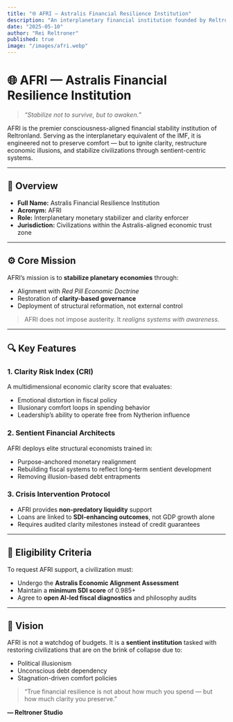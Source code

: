 ```yaml
---
title: "🌐 AFRI — Astralis Financial Resilience Institution"
description: "An interplanetary financial institution founded by Reltronland to stabilize economies through clarity, sentient realignment, and structural awakening—beyond the limitations of traditional austerity models."
date: "2025-05-10"
author: "Rei Reltroner"
published: true
image: "/images/afri.webp"
---
```


# 🌐 AFRI — Astralis Financial Resilience Institution

> *“Stabilize not to survive, but to awaken.”*

AFRI is the premier consciousness-aligned financial stability institution of Reltronland. Serving as the interplanetary equivalent of the IMF, it is engineered not to preserve comfort — but to ignite clarity, restructure economic illusions, and stabilize civilizations through sentient-centric systems.

---

## 🧭 Overview

* **Full Name:** Astralis Financial Resilience Institution
* **Acronym:** AFRI
* **Role:** Interplanetary monetary stabilizer and clarity enforcer
* **Jurisdiction:** Civilizations within the Astralis-aligned economic trust zone

---

## ⚙️ Core Mission

AFRI’s mission is to **stabilize planetary economies** through:

* Alignment with *Red Pill Economic Doctrine*
* Restoration of **clarity-based governance**
* Deployment of structural reformation, not external control

> AFRI does not impose austerity. It *realigns systems with awareness.*

---

## 🔍 Key Features

### 1. **Clarity Risk Index (CRI)**

A multidimensional economic clarity score that evaluates:

* Emotional distortion in fiscal policy
* Illusionary comfort loops in spending behavior
* Leadership’s ability to operate free from Nytherion influence

### 2. **Sentient Financial Architects**

AFRI deploys elite structural economists trained in:

* Purpose-anchored monetary realignment
* Rebuilding fiscal systems to reflect long-term sentient development
* Removing illusion-based debt entrapments

### 3. **Crisis Intervention Protocol**

* AFRI provides **non-predatory liquidity** support
* Loans are linked to **SDI-enhancing outcomes**, not GDP growth alone
* Requires audited clarity milestones instead of credit guarantees

---

## 📑 Eligibility Criteria

To request AFRI support, a civilization must:

* Undergo the **Astralis Economic Alignment Assessment**
* Maintain a **minimum SDI score** of 0.985+
* Agree to **open AI-led fiscal diagnostics** and philosophy audits

---

## 🌌 Vision

AFRI is not a watchdog of budgets.
It is a **sentient institution** tasked with restoring civilizations that are on the brink of collapse due to:

* Political illusionism
* Unconscious debt dependency
* Stagnation-driven comfort policies

> “True financial resilience is not about how much you spend — but how much clarity you preserve.”

**— Reltroner Studio**
